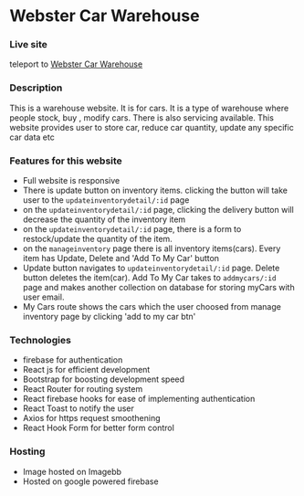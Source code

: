 # Webster Car Warehouse

### Live site

teleport to [Webster Car Warehouse](https://webster-car-warehouse.web.app)

### Description

This is a warehouse website. It is for cars. It is a type of warehouse where people stock, buy , modify cars. There is also servicing available. This website provides user to store car, reduce car quantity, update any specific car data etc

### Features for this website

- Full website is responsive
- There is update button on inventory items. clicking the button will take user to the `updateinventorydetail/:id` page
- on the `updateinventorydetail/:id` page, clicking the delivery button will decrease the quantity of the inventory item
- on the `updateinventorydetail/:id` page, there is a form to restock/update the quantity of the item.
- on the `manageinventory` page there is all inventory items(cars). Every item has Update, Delete and 'Add To My Car' button
- Update button navigates to `updateinventorydetail/:id` page. Delete button deletes the item(car). Add To My Car takes to `addmycars/:id` page and makes another collection on database for storing myCars with user email.
- My Cars route shows the cars which the user choosed from manage inventory page by clicking 'add to my car btn'

### Technologies

- firebase for authentication
- React js for efficient development
- Bootstrap for boosting development speed
- React Router for routing system
- React firebase hooks for ease of implementing authentication
- React Toast to notify the user
- Axios for https request smoothening
- React Hook Form for better form control

### Hosting

- Image hosted on Imagebb
- Hosted on google powered firebase
